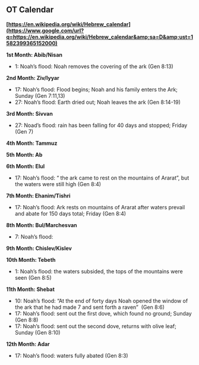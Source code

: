 ## OT Calendar

__[https://en.wikipedia.org/wiki/Hebrew_calendar](https://www.google.com/url?q=https://en.wikipedia.org/wiki/Hebrew_calendar&amp;sa=D&amp;ust=1582399365152000)__

**1st Month: Abib/Nisan**

<ul class="c22 lst-kix_sn97xcfkvk0s-0 start"><li class="c12">1: Noah’s flood: Noah removes the covering of the ark (Gen 8:13)</li></ul>

**2nd Month: Ziv/Iyyar**

<ul class="c22 lst-kix_r65nnca96mdh-0 start"><li class="c12">17: Noah’s flood: Flood begins; Noah and his family enters the Ark; Sunday (Gen 7:11,13)</li><li class="c12">27: Noah’s flood: Earth dried out; Noah leaves the ark (Gen 8:14-19)</li></ul>

**3rd Month: Sivvan**

<ul class="c22 lst-kix_k9n99nzjqb1-0 start"><li class="c12">27: Noad’s flood: rain has been falling for 40 days and stopped; Friday (Gen 7)</li></ul>

**4th Month: Tammuz**

**5th Month: Ab**

**6th Month: Elul**

<ul class="c22 lst-kix_ph1m8wnh7ywp-0 start"><li class="c12">17: Noah’s flood: “ the ark came to rest on the mountains of Ararat”, but the waters were still high (Gen 8:4)</li></ul>

**7th Month: Ehanim/Tishri**

<ul class="c22 lst-kix_ihxwx5nw75aj-0 start"><li class="c12">17: Noah’s flood: Ark rests on mountains of Ararat after waters prevail and abate for 150 days total; Friday (Gen 8:4)</li></ul>

**8th Month: Bul/Marchesvan**

<ul class="c22 lst-kix_y3k4hpf37tqo-0 start"><li class="c12">7: Noah’s flood: </li></ul>

**9th Month: Chislev/Kislev**

**10th Month: Tebeth**

<ul class="c22 lst-kix_9uqfqqpwym9s-0 start"><li class="c12">1: Noah’s flood: the waters subsided, the tops of the mountains were seen (Gen 8:5)</li></ul>

**11th Month: Shebat**

<ul class="c22 lst-kix_pi0heuk57gvc-0 start"><li class="c12">10: Noah’s flood: “At the end of forty days Noah opened the window of the ark that he had made 7 and sent forth a raven”  (Gen 8:6)</li><li class="c12">17: Noah’s flood: sent out the first dove, which found no ground; Sunday (Gen 8:8)</li><li class="c12">17: Noah’s flood: sent out the second dove, returns with olive leaf; Sunday (Gen 8:10)</li></ul>

**12th Month: Adar**

<ul class="c22 lst-kix_7dzxuu5mh19v-0 start"><li class="c12">17: Noah’s flood: waters fully abated (Gen 8:3)</li></ul>